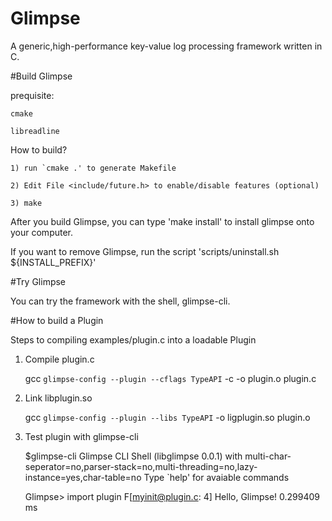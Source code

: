 Glimpse
=======
A generic,high-performance key-value log processing framework written in C.

#Build Glimpse

prequisite:

	cmake

	libreadline
	
How to build?

	1) run `cmake .' to generate Makefile

	2) Edit File <include/future.h> to enable/disable features (optional)

	3) make

After you build Glimpse, you can type 'make install' to install glimpse onto your computer.

If you want to remove Glimpse, run the script 'scripts/uninstall.sh ${INSTALL_PREFIX}'

#Try Glimpse

You can try the framework with the shell, glimpse-cli.

#How to build a Plugin
	
Steps to compiling examples/plugin.c into a loadable Plugin

1) Compile plugin.c 

	gcc `glimpse-config --plugin --cflags TypeAPI` -c -o plugin.o plugin.c
	
2) Link libplugin.so

	gcc `glimpse-config --plugin --libs TypeAPI` -o ligplugin.so plugin.o

3) Test plugin with glimpse-cli
	
	$glimpse-cli 
	Glimpse CLI Shell (libglimpse 0.0.1)
	with multi-char-seperator=no,parser-stack=no,multi-threading=no,lazy-instance=yes,char-table=no
	Type `help' for avaiable commands
	
	Glimpse> import plugin
	F[myinit@plugin.c:  4] Hello, Glimpse!
	0.299409 ms
